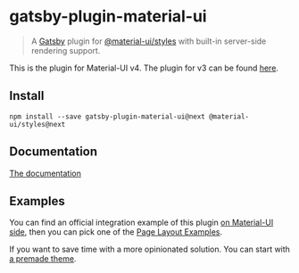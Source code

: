 # gatsby-plugin-material-ui

> A [Gatsby](https://github.com/gatsbyjs/gatsby) plugin for
> [@material-ui/styles](https://github.com/mui-org/material-ui) with
> built-in server-side rendering support.

This is the plugin for Material-UI v4. The plugin for v3 can be found [here](https://github.com/hupe1980/gatsby-plugin-material-ui/tree/master).

## Install

`npm install --save gatsby-plugin-material-ui@next @material-ui/styles@next`

## Documentation

[The documentation](/gatsby-plugin-material-ui/)

## Examples

You can find an official integration example of this plugin [on Material-UI side](https://github.com/mui-org/material-ui/tree/next/examples/gatsby-next), then you can pick one of the [Page Layout Examples](https://next.material-ui.com/getting-started/page-layout-examples/).

If you want to save time with a more opinionated solution. You can start with [a premade theme](https://github.com/hupe1980/gatsby-theme-material-ui).
